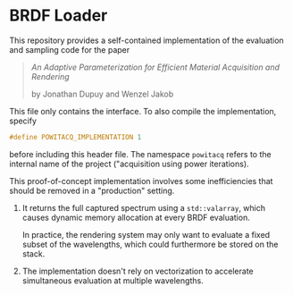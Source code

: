 # BRDF Loader

This repository provides a self-contained implementation of the
evaluation and sampling code for the paper

> *An Adaptive Parameterization for Efficient Material
>  Acquisition and Rendering*
> 
> by Jonathan Dupuy and Wenzel Jakob

This file only contains the interface. To also compile
the implementation, specify

```cpp
#define POWITACQ_IMPLEMENTATION 1
```

before including this header file. The namespace ``powitacq``
refers to the internal name of the project ("acquisition
using power iterations).

This proof-of-concept implementation involves some
inefficiencies that should be removed in a
"production" setting.

1. It returns the full captured spectrum using a
   ``std::valarray``, which causes dynamic
   memory allocation at every BRDF evaluation.

   In practice, the rendering system may only want
   to evaluate a fixed subset of the wavelengths,
   which could furthermore be stored on the stack.

2. The implementation doesn't rely on vectorization
   to accelerate simultaneous evaluation at multiple
   wavelengths.
